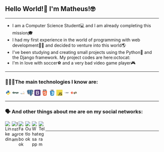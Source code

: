 ## Hello World!👋 I'm Matheus!🤓</br>

----

* I am a Computer Science Student💻 and I am already completing this mission🎓 </br>
* I had my first experience in the world of programming with web development👨‍💻 and decided to venture into this world🌎 </br>
* I've been studying and creating small projects using the Python🐍 and the Django framework. My project codes are here:octocat: </br>
* I'm in love with soccer⚽ and a very bad video game player🎮 </br>

----

### 👨🏻‍💻The main technologies I know are: </br>
<code><img height="20" src="https://raw.githubusercontent.com/github/explore/80688e429a7d4ef2fca1e82350fe8e3517d3494d/topics/python/python.png"></code>
<code><img height="20" src="https://raw.githubusercontent.com/github/explore/80688e429a7d4ef2fca1e82350fe8e3517d3494d/topics/django/django.png"></code>
<code><img height="20" src="https://raw.githubusercontent.com/github/explore/80688e429a7d4ef2fca1e82350fe8e3517d3494d/topics/mysql/mysql.png"></code>
<code><img height="20" src="https://raw.githubusercontent.com/github/explore/80688e429a7d4ef2fca1e82350fe8e3517d3494d/topics/postgresql/postgresql.png"></code>
<code><img height="20" src="https://raw.githubusercontent.com/github/explore/80688e429a7d4ef2fca1e82350fe8e3517d3494d/topics/bootstrap/bootstrap.png"></code>
<code><img height="20" src="https://raw.githubusercontent.com/github/explore/80688e429a7d4ef2fca1e82350fe8e3517d3494d/topics/html/html.png"></code>
<code><img height="20" src="https://raw.githubusercontent.com/github/explore/80688e429a7d4ef2fca1e82350fe8e3517d3494d/topics/css/css.png"></code>
<code><img height="20" src="https://raw.githubusercontent.com/github/explore/80688e429a7d4ef2fca1e82350fe8e3517d3494d/topics/javascript/javascript.png"></code>
<code><img height="20" src="https://raw.githubusercontent.com/github/explore/80688e429a7d4ef2fca1e82350fe8e3517d3494d/topics/jquery/jquery.png"></code>
<code><img height="20" src="https://raw.githubusercontent.com/github/explore/80688e429a7d4ef2fca1e82350fe8e3517d3494d/topics/git/git.png"></code>

----

### 🗣 And other things about me are on my social networks: </br>
<a target="_blank" href="https://www.linkedin.com/in/matheus-farias/">
  <img align="left" alt="Linkedin" width="22px" src="https://cdn4.iconfinder.com/data/icons/social-messaging-ui-color-shapes-2-free/128/social-linkedin-circle-512.png" />
</a>
<a target="_blank" href="https://www.instagram.com/mfariass99/">
  <img align="left" alt="Instagram" width="22px" src="https://upload.wikimedia.org/wikipedia/commons/thumb/a/a5/Instagram_icon.png/600px-Instagram_icon.png" />
</a>
<a target="_blank" href="https://www.facebook.com/matheusfs99">
  <img align="left" alt="Facebook" width="22px" src="https://images.vexels.com/media/users/3/223136/isolated/preview/984f500cf9de4519b02b354346eb72e0---cone-do-facebook-nas-redes-sociais-by-vexels.png" />
</a>
<a target="_blank" href="mailto:matheusfarias009@hotmail.com">
  <img align="left" alt="Outlook" width="22px" src="https://img.icons8.com/color/452/microsoft-outlook-2019--v2.png" />
</a>
<a target="_blank" href="https://api.whatsapp.com/send?phone=5581985451247">
  <img align="left" alt="Whatsapp" width="22px" src="https://imagepng.org/wp-content/uploads/2017/08/whatsapp-icone-1.png" />
</a>
<a target="_blank" href="https://t.me/matheusfs99">
  <img align="left" alt="Telegram" width="22px" src="https://cdn3.iconfinder.com/data/icons/popular-services-brands-vol-2/512/telegram-512.png" />
</a></br>

----
